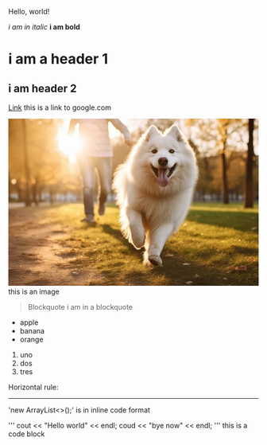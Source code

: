 Hello, world!

*i am in italic*
**i am bold**

# i am a header 1

## i am header 2

[Link](https://www.google.com/) this is a link to google.com

![Image](dogimg.jpg) this is an image

> Blockquote i am in a blockquote

* apple
* banana
* orange

1. uno
2. dos
3. tres

Horizontal rule:

---

'new ArrayList<>();' is in inline code format

'''
cout << "Hello world" << endl;
coud << "bye now" << endl;
'''
this is a code block
